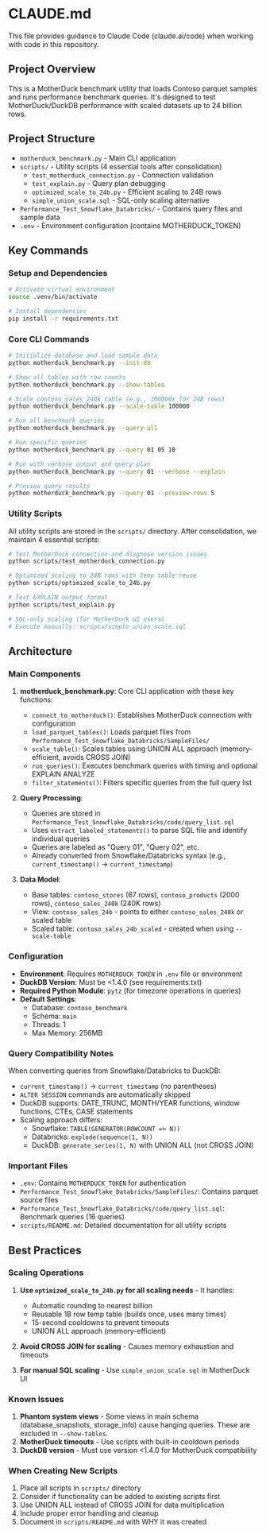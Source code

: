# CLAUDE.md

This file provides guidance to Claude Code (claude.ai/code) when working with code in this repository.

## Project Overview

This is a MotherDuck benchmark utility that loads Contoso parquet samples and runs performance benchmark queries. It's designed to test MotherDuck/DuckDB performance with scaled datasets up to 24 billion rows.

## Project Structure

- `motherduck_benchmark.py` - Main CLI application
- `scripts/` - Utility scripts (4 essential tools after consolidation)
  - `test_motherduck_connection.py` - Connection validation
  - `test_explain.py` - Query plan debugging
  - `optimized_scale_to_24b.py` - Efficient scaling to 24B rows
  - `simple_union_scale.sql` - SQL-only scaling alternative
- `Performance_Test_Snowflake_Databricks/` - Contains query files and sample data
- `.env` - Environment configuration (contains MOTHERDUCK_TOKEN)

## Key Commands

### Setup and Dependencies
```bash
# Activate virtual environment
source .venv/bin/activate

# Install dependencies
pip install -r requirements.txt
```

### Core CLI Commands
```bash
# Initialize database and load sample data
python motherduck_benchmark.py --init-db

# Show all tables with row counts
python motherduck_benchmark.py --show-tables

# Scale contoso_sales_240k table (e.g., 100000x for 24B rows)
python motherduck_benchmark.py --scale-table 100000

# Run all benchmark queries
python motherduck_benchmark.py --query-all

# Run specific queries
python motherduck_benchmark.py --query 01 05 10

# Run with verbose output and query plan
python motherduck_benchmark.py --query 01 --verbose --explain

# Preview query results
python motherduck_benchmark.py --query 01 --preview-rows 5
```

### Utility Scripts
All utility scripts are stored in the `scripts/` directory. After consolidation, we maintain 4 essential scripts:

```bash
# Test MotherDuck connection and diagnose version issues
python scripts/test_motherduck_connection.py

# Optimized scaling to 24B rows with temp table reuse
python scripts/optimized_scale_to_24b.py

# Test EXPLAIN output format
python scripts/test_explain.py

# SQL-only scaling (for MotherDuck UI users)
# Execute manually: scripts/simple_union_scale.sql
```

## Architecture

### Main Components

1. **motherduck_benchmark.py**: Core CLI application with these key functions:
   - `connect_to_motherduck()`: Establishes MotherDuck connection with configuration
   - `load_parquet_tables()`: Loads parquet files from `Performance_Test_Snowflake_Databricks/SampleFiles/`
   - `scale_table()`: Scales tables using UNION ALL approach (memory-efficient, avoids CROSS JOIN)
   - `run_queries()`: Executes benchmark queries with timing and optional EXPLAIN ANALYZE
   - `filter_statements()`: Filters specific queries from the full query list

2. **Query Processing**:
   - Queries are stored in `Performance_Test_Snowflake_Databricks/code/query_list.sql`
   - Uses `extract_labeled_statements()` to parse SQL file and identify individual queries
   - Queries are labeled as "Query 01", "Query 02", etc.
   - Already converted from Snowflake/Databricks syntax (e.g., `current_timestamp()` → `current_timestamp`)

3. **Data Model**:
   - Base tables: `contoso_stores` (67 rows), `contoso_products` (2000 rows), `contoso_sales_240k` (240K rows)
   - View: `contoso_sales_24b` - points to either `contoso_sales_240k` or scaled table
   - Scaled table: `contoso_sales_24b_scaled` - created when using `--scale-table`

### Configuration

- **Environment**: Requires `MOTHERDUCK_TOKEN` in `.env` file or environment
- **DuckDB Version**: Must be <1.4.0 (see requirements.txt)
- **Required Python Module**: `pytz` (for timezone operations in queries)
- **Default Settings**:
  - Database: `contoso_benchmark`
  - Schema: `main`
  - Threads: 1
  - Max Memory: 256MB

### Query Compatibility Notes

When converting queries from Snowflake/Databricks to DuckDB:
- `current_timestamp()` → `current_timestamp` (no parentheses)
- `ALTER SESSION` commands are automatically skipped
- DuckDB supports: DATE_TRUNC, MONTH/YEAR functions, window functions, CTEs, CASE statements
- Scaling approach differs:
  - Snowflake: `TABLE(GENERATOR(ROWCOUNT => N))`
  - Databricks: `explode(sequence(1, N))`
  - DuckDB: `generate_series(1, N)` with UNION ALL (not CROSS JOIN)

### Important Files

- `.env`: Contains `MOTHERDUCK_TOKEN` for authentication
- `Performance_Test_Snowflake_Databricks/SampleFiles/`: Contains parquet source files
- `Performance_Test_Snowflake_Databricks/code/query_list.sql`: Benchmark queries (16 queries)
- `scripts/README.md`: Detailed documentation for all utility scripts

## Best Practices

### Scaling Operations
1. **Use `optimized_scale_to_24b.py` for all scaling needs** - It handles:
   - Automatic rounding to nearest billion
   - Reusable 1B row temp table (builds once, uses many times)
   - 15-second cooldowns to prevent timeouts
   - UNION ALL approach (memory-efficient)

2. **Avoid CROSS JOIN for scaling** - Causes memory exhaustion and timeouts

3. **For manual SQL scaling** - Use `simple_union_scale.sql` in MotherDuck UI

### Known Issues
1. **Phantom system views** - Some views in main schema (database_snapshots, storage_info) cause hanging queries. These are excluded in `--show-tables`.
2. **MotherDuck timeouts** - Use scripts with built-in cooldown periods
3. **DuckDB version** - Must use version <1.4.0 for MotherDuck compatibility

### When Creating New Scripts
1. Place all scripts in `scripts/` directory
2. Consider if functionality can be added to existing scripts first
3. Use UNION ALL instead of CROSS JOIN for data multiplication
4. Include proper error handling and cleanup
5. Document in `scripts/README.md` with WHY it was created